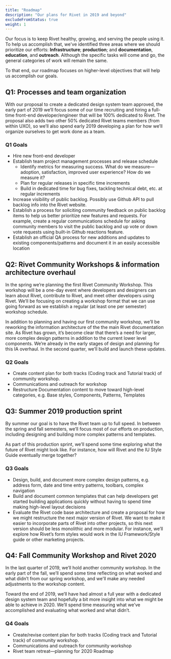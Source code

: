 ```yaml
---
title: "Roadmap"
description: "Our plans for Rivet in 2019 and beyond"
excludeFromStatus: true
weight: 1
---
```

Our focus is to keep Rivet healthy, growing, and serving the people using it. To help us accomplish that, we've identified three areas where we should prioritize our efforts: **Infrastructure**; **production**; and **documentation**, **education**, and **outreach**. Although the specific tasks will come and go, the general categories of work will remain the same.

To that end, our roadmap focuses on higher-level objectives that will help us accomplish our goals.

## Q1: Processes and team organization
With our proposal to create a dedicated design system team approved, the early part of 2019 we’ll focus some of our time recruiting and hiring a full-time front-end developer/engineer that will be 100% dedicated to Rivet. The proposal also adds two other 50% dedicated Rivet teams members (from within UXO), so we’ll also spend early 2019 developing a plan for how we’ll organize ourselves to get work done as a team.

### Q1 Goals
- Hire new front-end developer
- Establish team project management processes and release schedule
    - Identify metrics for measuring success. What do we measure—adoption, satisfaction, improved user experience? How do we measure it?
    - Plan for regular releases in specific time increments
    - Build in dedicated time for bug fixes, tackling technical debt, etc. at regular increments
- Increase visibility of public backlog. Possibly use Github API to pull backlog info into the Rivet website.
- Establish a process for soliciting community feedback on public backlog items to help us better prioritize new features and requests. For example, create a regular communications schedule for asking community members to visit the public backlog and up vote or down vote requests using built-in Github reactions feature.
- Establish an official QA process for new additions and updates to existing components/patterns and document it in an easily accessible location

## Q2: Rivet Community Workshops & information architecture overhaul
In the spring we’re planning the first Rivet Community Workshop. This workshop will be a one-day event where developers and designers can learn about Rivet, contribute to Rivet, and meet other developers using Rivet. We’ll be focusing on creating a workshop format that we can use going forward as we establish a regular (at least one per semester) workshop schedule.

In addition to planning and having our first community workshop, we’ll be reworking the information architecture of the the main Rivet documentation site. As Rivet has grown, it’s become clear that there’s a need for larger, more complex design patterns in addition to the current lower level components. We’re already in the early stages of design and planning for this IA overhaul. In the second quarter, we’ll build and launch these updates.

### Q2 Goals
- Create content plan for both tracks (Coding track and Tutorial track) of community workshop.
- Communications and outreach for workshop
- Restructure Documentation content to move toward high-level categories, e.g. Base styles, Components, Patterns, Templates

## Q3: Summer 2019 production sprint
By summer our goal is to have the Rivet team up to full speed. In between the spring and fall semesters, we’ll focus most of our efforts on production, including designing and building more complex patterns and templates.

As part of this production sprint, we’ll spend some time exploring what the future of Rivet might look like. For instance, how will Rivet and the IU Style Guide eventually merge together?

### Q3 Goals
- Design, build, and document more complex design patterns, e.g. address form, date and time entry patterns, toolbars, complex navigation
- Build and document common templates that can help developers get started building applications quickly without having to spend time making high-level layout decisions
- Evaluate the Rivet code base architecture and create a proposal for how we might restructure the next major version of Rivet. We want to make it easier to incorporate parts of Rivet into other projects, so this next version should be less monolithic and more modular. For instance, we’ll explore how Rivet’s form styles would work in the IU Framework/Style guide or other marketing projects.

## Q4: Fall Community Workshop and Rivet 2020
In the last quarter of 2019, we’ll hold another community workshop. In the early part of the fall, we’ll spend some time reflecting on what worked and what didn’t from our spring workshop, and we'll make any needed adjustments to the workshop content.

Toward the end of 2019, we’ll have had almost a full year with a dedicated design system team and hopefully a bit more insight into what we might be able to achieve in 2020. We’ll spend time measuring what we’ve accomplished and evaluating what worked and what didn’t.

### Q4 Goals
- Create/revise content plan for both tracks (Coding track and Tutorial track) of community workshop.
- Communications and outreach for community workshop
- Rivet team retreat—planning for 2020 Roadmap



